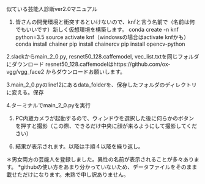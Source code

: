 似ている芸能人診断ver2.0マニュアル

1. 皆さんの開発環境と衝突するといけないので、knfと言う名前で（名前は何でもいいです）新しく仮想環境を構築します。
conda create -n knf python=3.5
source activate knf（windowsの場合はactivate knfかも）
conda install chainer
pip install chainercv
pip install opencv-python

2.slackからmain_2_0.py, resnet50_128.caffemodel, vec_list.txtを同じフォルダにダウンロード
resnet50_128.caffemodelはhttps://github.com/ox-vgg/vgg_face2 からダウンロードお願いします。

3.main_2_0.pyのline12にあるdata_folderを、保存したフォルダのディレクトリに変える。保存

4.ターミナルでmain_2_0.pyを実行

5. PC内蔵カメラが起動するので、ウィンドウを選択した後に何らかのボタンを押すと撮影（この際、できるだけ中央に顔が来るようにして撮影してください）

6. 結果が表示されます。以降は手順４以降を繰り返し。


＊男女両方の芸能人を登録しました。異性の名前が表示されることが多々あります。
*githubの使い方をあまり分かっていないため、データファイルをそのまま載せただけになります。未熟で申し訳ありません。
